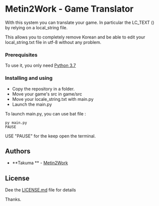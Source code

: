 # Metin2Work - Game Translator

With this system you can translate your game. In particular the LC_TEXT () by relying on a local_string file.

This allows you to completely remove Korean and be able to edit your local_string.txt file in utf-8 without any problem.

### Prerequisites

To use it, you only need [Python 3.7](https://www.python.org/)


### Installing and using

* Copy the repository in a folder.
* Move your game's src in game/src
* Move your locale_string.txt with main.py
* Launch the main.py 

To launch main.py, you can use bat file :
```
py main.py
PAUSE
```
USE "PAUSE" for the keep open the terminal.


## Authors

* **Takuma ** - [Metin2Work](https://github.com/Metin2Work)

## License

Dee the [LICENSE.md](LICENSE.md) file for details

Thanks.